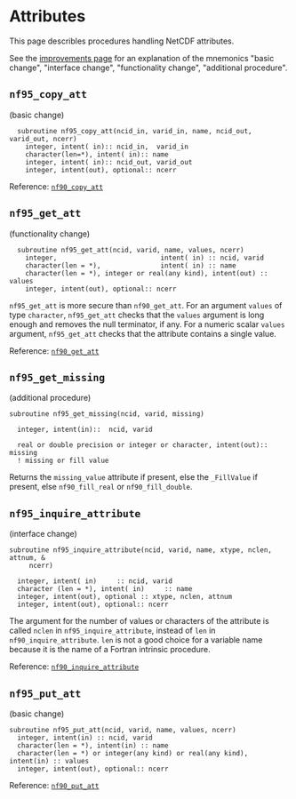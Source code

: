 Attributes
===

This page describles procedures handling NetCDF attributes.

See the [improvements page](improvements.md) for an explanation of
the mnemonics "basic change", "interface change", "functionality
change", "additional procedure".

`nf95_copy_att`
---

(basic change)

      subroutine nf95_copy_att(ncid_in, varid_in, name, ncid_out, varid_out, ncerr)
        integer, intent( in):: ncid_in,  varid_in
        character(len=*), intent( in):: name
        integer, intent( in):: ncid_out, varid_out
        integer, intent(out), optional:: ncerr

Reference:
[`nf90_copy_att`](https://docs.unidata.ucar.edu/netcdf-fortran/current/f90-attributes.html#f90-copy-attribute-from-one-netcdf-to-another-nf90_copy_att)

`nf95_get_att`
---

(functionality change)

      subroutine nf95_get_att(ncid, varid, name, values, ncerr)
        integer,                          intent( in) :: ncid, varid
        character(len = *),               intent( in) :: name
        character(len = *), integer or real(any kind), intent(out) :: values
        integer, intent(out), optional:: ncerr

`nf95_get_att` is more secure than `nf90_get_att`. For an argument
`values` of type `character`, `nf95_get_att` checks that the `values`
argument is long enough and removes the null terminator, if any. For a
numeric scalar `values` argument, `nf95_get_att` checks that the
attribute contains a single value.

Reference:
[`nf90_get_att`](https://docs.unidata.ucar.edu/netcdf-fortran/current/f90-attributes.html#f90-get-attributes-values-nf90_get_att)

`nf95_get_missing`
---

(additional procedure)

```
subroutine nf95_get_missing(ncid, varid, missing)

  integer, intent(in)::  ncid, varid
  
  real or double precision or integer or character, intent(out):: missing
  ! missing or fill value
```

Returns the `missing_value` attribute if present, else the `_FillValue`
if present, else `nf90_fill_real` or `nf90_fill_double`.

`nf95_inquire_attribute`
---

(interface change)

```
subroutine nf95_inquire_attribute(ncid, varid, name, xtype, nclen, attnum, &
     ncerr)

  integer, intent( in)     :: ncid, varid
  character (len = *), intent( in)     :: name
  integer, intent(out), optional :: xtype, nclen, attnum
  integer, intent(out), optional:: ncerr
```

The argument for the number of values or characters of the attribute is
called `nclen` in `nf95_inquire_attribute`, instead of `len` in
`nf90_inquire_attribute`. `len` is not a good choice for a variable name
because it is the name of a Fortran intrinsic procedure.

Reference:
[`nf90_inquire_attribute`](https://docs.unidata.ucar.edu/netcdf-fortran/current/f90-attributes.html#f90-get-information-about-an-attribute-nf90_inquire_attribute-and-nf90_inq_attname)

`nf95_put_att`
---

(basic change)

```
subroutine nf95_put_att(ncid, varid, name, values, ncerr)
  integer, intent(in) :: ncid, varid
  character(len = *), intent(in) :: name
  character(len = *) or integer(any kind) or real(any kind), intent(in) :: values
  integer, intent(out), optional:: ncerr
```

Reference:
[`nf90_put_att`](https://docs.unidata.ucar.edu/netcdf-fortran/current/f90-attributes.html#f90-create-an-attribute-nf90_put_att)

